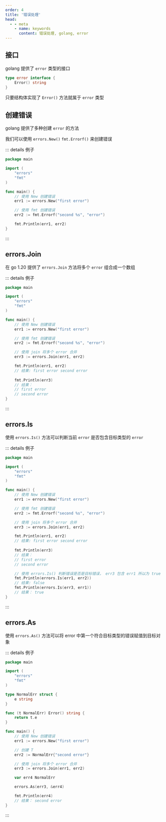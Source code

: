 ```yaml
---
order: 4
title: '错误处理'
head:
  - - meta
    - name: keywords
      content: 错误处理, golang, error
---
```


## 接口

golang 提供了 `error` 类型的接口

```go
type error interface {
    Error() string
}
```

只要结构体实现了 `Error()` 方法就属于 `error` 类型

## 创建错误

golang 提供了多种创建 `error` 的方法

我们可以使用 `errors.New()`  `fmt.Errorf()` 来创建错误

::: details 例子

```go
package main

import (
	"errors"
	"fmt"
)

func main() {
    // 使用 New 创建错误
	err1 := errors.New("first error")

    // 使用 fmt 创建错误
	err2 := fmt.Errorf("second %s", "error")

	fmt.Println(err1, err2)
}

```

:::

## errors.Join

在 go 1.20 提供了 `errors.Join` 方法将多个 `error` 组合成一个数组

::: details 例子

```go
package main

import (
	"errors"
	"fmt"
)

func main() {
	// 使用 New 创建错误
	err1 := errors.New("first error")

	// 使用 fmt 创建错误
	err2 := fmt.Errorf("second %s", "error")

	// 使用 join 将多个 error 合并
	err3 := errors.Join(err1, err2)

	fmt.Println(err1, err2) 
	// 结果: first error second error
	
	fmt.Println(err3) 
	// 结果： 
	// first error
	// second error
}
```

:::

## errors.Is

使用 `errors.Is()` 方法可以判断当前 `error` 是否包含目标类型的 `error`

::: details 例子

```go
package main

import (
	"errors"
	"fmt"
)

func main() {
	// 使用 New 创建错误
	err1 := errors.New("first error")

	// 使用 fmt 创建错误
	err2 := fmt.Errorf("second %s", "error")

	// 使用 join 将多个 error 合并
	err3 := errors.Join(err1, err2)

	fmt.Println(err1, err2) 
	// 结果: first error second error
	
	fmt.Println(err3) 
	// 结果： 
	// first error
	// second error

	// 使用 errors.Is() 判断错误是否是目标错误， err3 包含 err1 所以为 true
	fmt.Println(errors.Is(err1, err2))
	// 结果: false
	fmt.Println(errors.Is(err3, err1))
	// 结果： true
}
```

:::

## errors.As

使用 `errors.As()` 方法可以将 error 中第一个符合目标类型的错误赋值到目标对象

::: details 例子

```go
package main

import (
	"errors"
	"fmt"
)

type NormalErr struct {
	e string
}

func (t NormalErr) Error() string {
	return t.e
}

func main() {
	// 使用 New 创建错误
	err1 := errors.New("first error")

	// 创建 T
	err2 := NormalErr{"second error"}

	// 使用 join 将多个 error 合并
	err3 := errors.Join(err1, err2)

	var err4 NormalErr

	errors.As(err3, &err4)

	fmt.Println(err4)
	// 结果： second error
}
```

:::